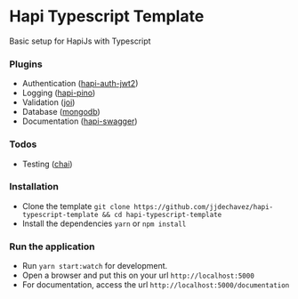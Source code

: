 # Hapi Typescript Template 
Basic setup for HapiJs with Typescript 

### Plugins
- Authentication ([hapi-auth-jwt2](https://github.com/dwyl/hapi-auth-jwt2))
- Logging ([hapi-pino](https://github.com/pinojs/hapi-pino))
- Validation ([joi](https://github.com/sideway/joi))
- Database ([mongodb](https://docs.mongodb.com/manual/tutorial/getting-started/))
- Documentation ([hapi-swagger](https://github.com/glennjones/hapi-swagger))

### Todos
- Testing ([chai](https://github.com/chaijs/chai))

### Installation
- Clone the template `git clone https://github.com/jjdechavez/hapi-typescript-template && cd hapi-typescript-template`
- Install the dependencies `yarn` or `npm install`

### Run the application
- Run `yarn start:watch` for development.
- Open a browser and put this on your url `http://localhost:5000`
- For documentation, access the url `http://localhost:5000/documentation`
